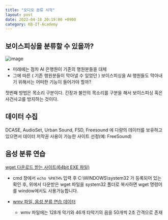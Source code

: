 ```yaml
---
title: "오디오 분류 시작"
layout: post
date: 2022-04-18 20:19:00 +0900
category: KB-IT-Academy
---
```


## 보이스피싱을 분류할 수 있을까?

![image](https://user-images.githubusercontent.com/26592315/163797389-bab77d6f-db13-442f-a6e7-91626ac62aca.png)

- 미래에는 점차 AI 은행원이 기존의 행원분들을 대체
- 그에 따른 ( 기존 행원분들이 막아낼 수 있었던 ) 보이스피싱을 AI 행원들도 막아내기 위해서는 어떠한 기능이 들어가야 할까?

첫번째 방법은 목소리 구분이다. 긴장과 불안의 목소리를 구분을 해서 보이스피싱 혹은 사건사고를 방지하는 것이다.

## 데이터 수집

DCASE, AudioSet, Urban Sound, FSD, Freesound 에 다량의 데이터를
보유하고 있으면서 데이터 저작권 사용이 가능한 사이트 선정(예: FreeSound)

## 음성 분류 연습

[wget 다운로드 받는 사이트(64bit EXE 파일)](https://eternallybored.org/misc/wget/)

- cmd 창에서 `echo %PATH%` 입력 후 C:\WINDOWS\system32 가 등록되어 있는 확인 후, 위에서 다운받은 wget 파일을 system32 폴더로 복사하면 wget 명령어를 window에서도 사용가능합니다.

- [wmv 파일, 음성 분류 연습 데이터](https://www.dropbox.com/s/3dsnj5ldtf3dcx4/GeneralMidi.wav)
  - wmv 파일에는 128개 악기와 46개 타악기의 음을 50개씩 2초 간격으로 존재
